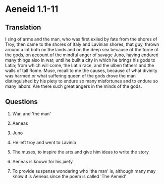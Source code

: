 # Aeneid 1.1-11

## Translation

I sing of arms and the man, who was first exiled by fate from the shores of Troy, then came to the shores of Italy and Lavinian shores, that guy, thrown around a lot both on the lands and on the deep sea because of the force of the gods, on account of the mindful anger of savage Juno, having endured many things also in war, until he built a city in which he brings his gods to Latia; from which will come, the Latin race, and the ulben fathers and the walls of tall Rome. Muse, recall to me the causes, because of what divinity was harmed or what suffering queen of the gods drove the man distinguished by his piety to endure so many misfortunes and to endure so many labors. Are there such great angers in the minds of the gods.

## Questions

1. War, and 'the man'

2. Aeneas

3. Juno

4. He left troy and went to Lavinia

5. The muses, to inspire the arts and give him ideas to write the story

6. Aeneas is known for his piety

7. To provide suspense wondering who 'the man' is, although many may know it is Aeneas since the poem is called 'The Aeneid'
